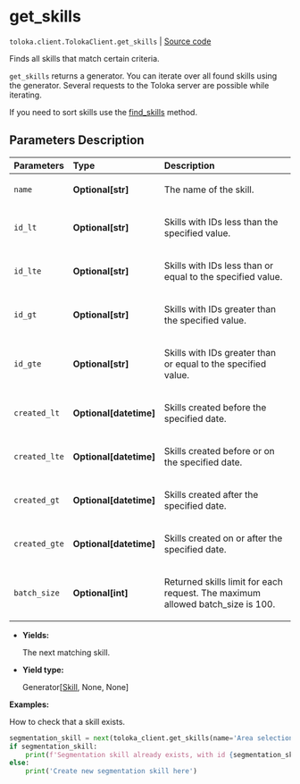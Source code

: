 # get_skills
`toloka.client.TolokaClient.get_skills` | [Source code](https://github.com/Toloka/toloka-kit/blob/v1.2.0/src/client/__init__.py#L2226)

Finds all skills that match certain criteria.


`get_skills` returns a generator. You can iterate over all found skills using the generator. Several requests to the Toloka server are possible while iterating.

If you need to sort skills use the [find_skills](toloka.client.TolokaClient.find_skills.md) method.

## Parameters Description

| Parameters | Type | Description |
| :----------| :----| :-----------|
`name`|**Optional\[str\]**|<p>The name of the skill.</p>
`id_lt`|**Optional\[str\]**|<p>Skills with IDs less than the specified value.</p>
`id_lte`|**Optional\[str\]**|<p>Skills with IDs less than or equal to the specified value.</p>
`id_gt`|**Optional\[str\]**|<p>Skills with IDs greater than the specified value.</p>
`id_gte`|**Optional\[str\]**|<p>Skills with IDs greater than or equal to the specified value.</p>
`created_lt`|**Optional\[datetime\]**|<p>Skills created before the specified date.</p>
`created_lte`|**Optional\[datetime\]**|<p>Skills created before or on the specified date.</p>
`created_gt`|**Optional\[datetime\]**|<p>Skills created after the specified date.</p>
`created_gte`|**Optional\[datetime\]**|<p>Skills created on or after the specified date.</p>
`batch_size`|**Optional\[int\]**|<p>Returned skills limit for each request. The maximum allowed batch_size is 100.</p>

* **Yields:**

  The next matching skill.

* **Yield type:**

  Generator\[[Skill](toloka.client.skill.Skill.md), None, None\]

**Examples:**

How to check that a skill exists.

```python
segmentation_skill = next(toloka_client.get_skills(name='Area selection of road signs'), None)
if segmentation_skill:
    print(f'Segmentation skill already exists, with id {segmentation_skill.id}')
else:
    print('Create new segmentation skill here')
```
